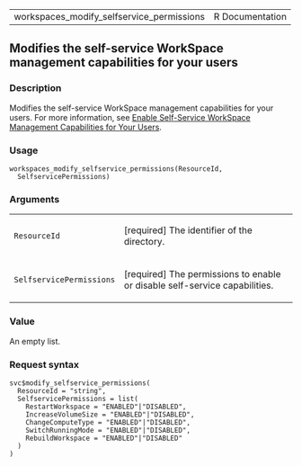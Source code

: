 <table style="width: 100%;">
<tbody>
<tr class="odd">
<td>workspaces_modify_selfservice_permissions</td>
<td style="text-align: right;">R Documentation</td>
</tr>
</tbody>
</table>

## Modifies the self-service WorkSpace management capabilities for your users

### Description

Modifies the self-service WorkSpace management capabilities for your
users. For more information, see [Enable Self-Service WorkSpace
Management Capabilities for Your
Users](https://docs.aws.amazon.com/workspaces/latest/adminguide/enable-user-self-service-workspace-management.html).

### Usage

    workspaces_modify_selfservice_permissions(ResourceId,
      SelfservicePermissions)

### Arguments

<table>
<colgroup>
<col style="width: 35%" />
<col style="width: 65%" />
</colgroup>
<tbody>
<tr class="odd">
<td><code
id="workspaces_modify_selfservice_permissions_:_ResourceId">ResourceId</code></td>
<td><p>[required] The identifier of the directory.</p></td>
</tr>
<tr class="even">
<td><code
id="workspaces_modify_selfservice_permissions_:_SelfservicePermissions">SelfservicePermissions</code></td>
<td><p>[required] The permissions to enable or disable self-service
capabilities.</p></td>
</tr>
</tbody>
</table>

### Value

An empty list.

### Request syntax

    svc$modify_selfservice_permissions(
      ResourceId = "string",
      SelfservicePermissions = list(
        RestartWorkspace = "ENABLED"|"DISABLED",
        IncreaseVolumeSize = "ENABLED"|"DISABLED",
        ChangeComputeType = "ENABLED"|"DISABLED",
        SwitchRunningMode = "ENABLED"|"DISABLED",
        RebuildWorkspace = "ENABLED"|"DISABLED"
      )
    )
